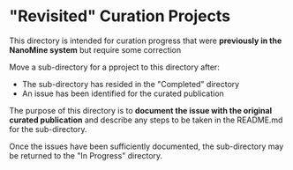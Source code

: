 # "Revisited" Curation Projects
This directory is intended for curation progress that were **previously in the NanoMine system** but require some correction 

Move a sub-directory for a pproject to this directory after:
* The sub-directory has resided in the "Completed" directory
* An issue has been identified for the curated publication

The purpose of this directory is to **document the issue with the original curated publication** and describe any steps to be taken in the README.md for the sub-directory.

Once the issues have been sufficiently documented, the sub-directory may be returned to the "In Progress" directory.



